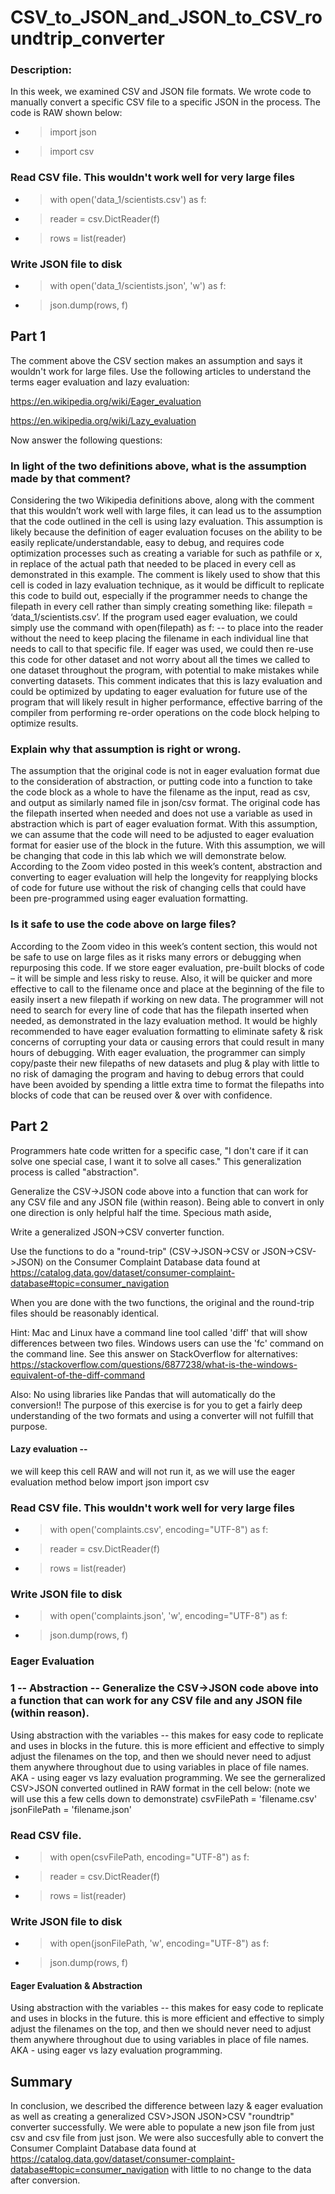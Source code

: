 # CSV_to_JSON_and_JSON_to_CSV_roundtrip_converter
###  Description:
In this week, we examined CSV and JSON file formats. We wrote code to manually convert a specific CSV file to a specific JSON in the process. The code is RAW shown below:
- > import json
- > import csv

### Read CSV file. This wouldn't work well for very large files
- > with open('data_1/scientists.csv') as f:
- >    reader = csv.DictReader(f)
- >    rows = list(reader)
    
### Write JSON file to disk
- > with open('data_1/scientists.json', 'w') as f:
- > json.dump(rows, f)
## Part 1
The comment above the CSV section makes an assumption and says it wouldn't work for large files. Use the following articles to understand the terms eager evaluation and lazy evaluation:

https://en.wikipedia.org/wiki/Eager_evaluation

https://en.wikipedia.org/wiki/Lazy_evaluation

Now answer the following questions:
### In light of the two definitions above, what is the assumption made by that comment?
Considering the two Wikipedia definitions above, along with the comment that this wouldn’t work well with large files, it can lead us to the assumption that the code outlined in the cell is using lazy evaluation. This assumption is likely because the definition of eager evaluation focuses on the ability to be easily replicate/understandable, easy to debug, and requires code optimization processes such as creating a variable for such as pathfile or x, in replace of the actual path that needed to be placed in every cell as demonstrated in this example. The comment is likely used to show that this cell is coded in lazy evaluation technique, as it would be difficult to replicate this code to build out, especially if the programmer needs to change the filepath in every cell rather than simply creating something like: filepath = ‘data_1/scientists.csv’. If the program used eager evaluation, we could simply use the command with open(filepath) as f: -- to place into the reader without the need to keep placing the filename in each individual line that needs to call to that specific file. If eager was used, we could then re-use this code for other dataset and not worry about all the times we called to one dataset throughout the program, with potential to make mistakes while converting datasets. This comment indicates that this is lazy evaluation and could be optimized by updating to eager evaluation for future use of the program that will likely result in higher performance, effective barring of the compiler from performing re-order operations on the code block helping to optimize results. 
### Explain why that assumption is right or wrong.
The assumption that the original code is not in eager evaluation format due to the consideration of abstraction, or putting code into a function to take the code block as a whole to have the filename as the input, read as csv, and output as similarly named file in json/csv format. The original code has the filepath inserted when needed and does not use a variable as used in abstraction which is part of eager evaluation format. With this assumption, we can assume that the code will need to be adjusted to eager evaluation format for easier use of the block in the future. With this assumption, we will be changing that code in this lab which we will demonstrate below. According to the Zoom video posted in this week’s content, abstraction and converting to eager evaluation will help the longevity for reapplying blocks of code for future use without the risk of changing cells that could have been pre-programmed using eager evaluation formatting. 
### Is it safe to use the code above on large files?
According to the Zoom video in this week’s content section, this would not be safe to use on large files as it risks many errors or debugging when repurposing this code. If we store eager evaluation, pre-built blocks of code – it will be simple and less risky to reuse. Also, it will be quicker and more effective to call to the filename once and place at the beginning of the file to easily insert a new filepath if working on new data. The programmer will not need to search for every line of code that has the filepath inserted when needed, as demonstrated in the lazy evaluation method. It would be highly recommended to have eager evaluation formatting to eliminate safety & risk concerns of corrupting your data or causing errors that could result in many hours of debugging. With eager evaluation, the programmer can simply copy/paste their new filepaths of new datasets and plug & play with little to no risk of damaging the program and having to debug errors that could have been avoided by spending a little extra time to format the filepaths into blocks of code that can be reused over & over with confidence. 
## Part 2
Programmers hate code written for a specific case, "I don't care if it can solve one special case, I want it to solve all cases." This generalization process is called "abstraction".

Generalize the CSV->JSON code above into a function that can work for any CSV file and any JSON file (within reason).
Being able to convert in only one direction is only helpful half the time. Specious math aside,

Write a generalized JSON->CSV converter function.

Use the functions to do a "round-trip" (CSV->JSON->CSV or JSON->CSV->JSON) on the Consumer Complaint Database data found at https://catalog.data.gov/dataset/consumer-complaint-database#topic=consumer_navigation

When you are done with the two functions, the original and the round-trip files should be reasonably identical.

Hint: Mac and Linux have a command line tool called 'diff' that will show differences between two files. Windows users can use the 'fc' command on the command line. See this answer on StackOverflow for alternatives: https://stackoverflow.com/questions/6877238/what-is-the-windows-equivalent-of-the-diff-command

Also: No using libraries like Pandas that will automatically do the conversion!! The purpose of this exercise is for you to get a fairly deep understanding of the two formats and using a converter will not fulfill that purpose.
#### Lazy evaluation -- 
we will keep this cell RAW and will not run it, as we will use the eager evaluation method below
import json
import csv

### Read CSV file. This wouldn't work well for very large files
- > with open('complaints.csv', encoding="UTF-8") as f:
- >    reader = csv.DictReader(f)
- >    rows = list(reader)
    
### Write JSON file to disk
- >with open('complaints.json', 'w', encoding="UTF-8") as f:
- >    json.dump(rows, f)
### Eager Evaluation
### 1 -- Abstraction -- Generalize the CSV->JSON code above into a function that can work for any CSV file and any JSON file (within reason).
Using abstraction with the variables -- this makes for easy code to replicate and uses in blocks in the future. this is more efficient and effective to simply adjust the filenames on the top, and then we should never need to adjust them anywhere throughout due to using variables in place of file names. AKA - using eager vs lazy evaluation programming. We see the gerneralized CSV>JSON converted outlined in RAW format in the cell below: (note we will use this a few cells down to demonstrate)
csvFilePath = 'filename.csv'
jsonFilePath = 'filename.json'

### Read CSV file. 
- > with open(csvFilePath, encoding="UTF-8") as f:
- >    reader = csv.DictReader(f)
- >    rows = list(reader)
    
### Write JSON file to disk
- > with open(jsonFilePath, 'w', encoding="UTF-8") as f:
- >    json.dump(rows, f)
#### Eager Evaluation & Abstraction 
Using abstraction with the variables -- this makes for easy code to replicate and uses in blocks in the future. this is more efficient and effective to simply adjust the filenames on the top, and then we should never need to adjust them anywhere throughout due to using variables in place of file names. AKA - using eager vs lazy evaluation programming.
## Summary
In conclusion, we described the difference between lazy & eager evaluation as well as creating a generalized CSV>JSON JSON>CSV "roundtrip" converter successfully. We were able to populate a new json file from just csv and csv file from just json. We were also succesfully able to convert the  Consumer Complaint Database data found at https://catalog.data.gov/dataset/consumer-complaint-database#topic=consumer_navigation with little to no change to the data after conversion. 
